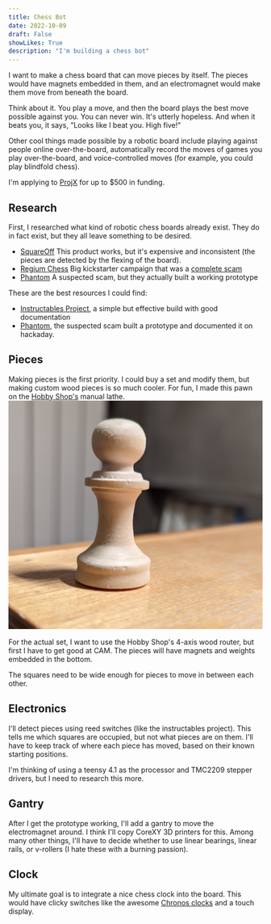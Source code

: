 ```yaml
---
title: Chess Bot
date: 2022-10-09
draft: False
showLikes: True
description: "I'm building a chess bot"
---
```


I want to make a chess board that can move pieces by itself. The pieces would have magnets embedded in them, and an electromagnet would make them move from beneath the board. 

Think about it. You play a move, and then the board plays the best move possible against you. You can never win. It's utterly hopeless. And when it beats you, it says, "Looks like I beat you. High five!"

Other cool things made possible by a robotic board include playing against people online over-the-board, automatically record the moves of games you play over-the-board, and voice-controlled moves (for example, you could play blindfold chess).

I'm applying to [ProjX](https://projx.mit.edu/) for up to $500 in funding.

## Research
First, I researched what kind of robotic chess boards already exist. They do in fact exist, but they all leave something to be desired. 

 - [SquareOff](https://squareoffnow.com/) This product works, but it's expensive and inconsistent (the pieces are detected by the flexing of the board). 
 - [Regium Chess](https://www.facebook.com/watch/?v=794043774452044) Big kickstarter campaign that was a [complete scam](https://lichess.org/blog/XlE48hEAACIAQv2F/regium-extraordinary-claims-require-extraordinary-evidence)
 - [Phantom](https://www.kickstarter.com/projects/wondersubstance/phantom-the-most-advanced-chess-board-in-the-world) A suspected scam, but they actually built a working prototype

These are the best resources I could find:
 - [Instructables Project](https://www.instructables.com/Automated-Chessboard/), a simple but effective build with good documentation
 - [Phantom](https://hackaday.io/project/179268-automatic-chessboard), the suspected scam built a prototype and documented it on hackaday.

## Pieces
Making pieces is the first priority. I could buy a set and modify them, but making custom wood pieces is so much cooler. For fun, I made this pawn on the [Hobby Shop's](https://studentlife.mit.edu/hobbyshop) manual lathe.
![Pawn](images/pawn.jpg)

For the actual set, I want to use the Hobby Shop's 4-axis wood router, but first I have to get good at CAM. The pieces will have magnets and weights embedded in the bottom.

The squares need to be wide enough for pieces to move in between each other.

## Electronics
I'll detect pieces using reed switches (like the instructables project). This tells me which squares are occupied, but not what pieces are on them. I'll have to keep track of where each piece has moved, based on their known starting positions.

I'm thinking of using a teensy 4.1 as the processor and TMC2209 stepper drivers, but I need to research this more.

## Gantry
After I get the prototype working, I'll add a gantry to move the electromagnet around. I think I'll copy CoreXY 3D printers for this. Among many other things, I'll have to decide whether to use linear bearings, linear rails, or v-rollers (I hate these with a burning passion).

## Clock
My ultimate goal is to integrate a nice chess clock into the board. This would have clicky switches like the awesome [Chronos clocks](https://www.amazon.com/US-Chess-Federation-Chronos-Digital/dp/B012B9YPC6/ref=sr_1_3) and a touch display. 
